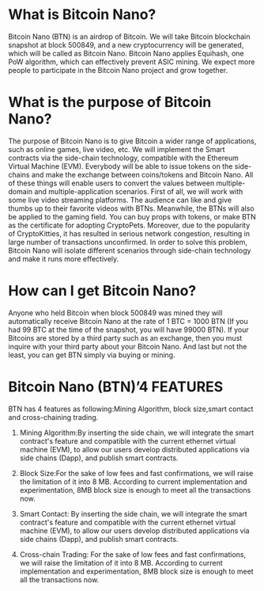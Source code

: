
What is Bitcoin Nano?
============================
Bitcoin Nano (BTN) is an airdrop of Bitcoin. We will take Bitcoin blockchain snapshot at block 500849, and a new cryptocurrency will be generated, which will be called as Bitcoin Nano. Bitcoin Nano applies Equihash, one PoW algorithm, which can effectively prevent ASIC mining. We expect more people to participate in the Bitcoin Nano project and grow together.


What is the purpose of Bitcoin Nano?
=======================================
The purpose of Bitcoin Nano is to give Bitcoin a wider range of applications, such as online games, live video, etc. We will implement the Smart contracts via the side-chain technology, compatible with the Ethereum Virtual Machine (EVM). Everybody will be able to issue tokens on the side-chains and make the exchange between coins/tokens and Bitcoin Nano. All of these things will enable users to convert the values between multiple-domain and multiple-application scenarios. 
First of all, we will work with some live video streaming platforms. The audience can like and give thumbs up to their favorite videos with BTNs. Meanwhile, the BTNs will also be applied to the gaming field. You can buy props with tokens, or make BTN as the certificate for adopting CryptoPets. Moreover, due to the popularity of CryptoKitties, it has resulted in serious network congestion, resulting in large number of transactions unconfirmed. In order to solve this problem, Bitcoin Nano will isolate different scenarios through side-chain technology and make it runs more effectively.



How can I get Bitcoin Nano?
===============================
Anyone who held Bitcoin when block 500849 was mined they will automatically receive Bitcoin Nano at the rate of 1 BTC = 1000 BTN (If you had 99 BTC at the time of the snapshot, you will have 99000 BTN). If your Bitcoins are stored by a third party such as an exchange, then you must inquire with your third party about your Bitcoin Nano. And last but not the least, you can get BTN simply via buying or mining.



Bitcoin Nano (BTN)’4 FEATURES
=====================================
BTN has 4 features as following:Mining Algorithm, block size,smart contact and cross-chaining trading.

  1. Mining Algorithm:By inserting the side chain, we will integrate the smart contract's feature and compatible with the current ethernet virtual machine (EVM), to allow our users develop distributed applications via side chains (Dapp), and publish smart contracts.
  
  2. Block Size:For the sake of low fees and fast confirmations, we will raise the limitation of it into 8 MB. According to current implementation and experimentation, 8MB block size is enough to meet all the transactions now.
  
  3. Smart Contact: By inserting the side chain, we will integrate the smart contract's feature and compatible with the current ethernet virtual machine (EVM), to allow our users develop distributed applications via side chains (Dapp), and publish smart contracts.
  
  4. Cross-chain Trading: For the sake of low fees and fast confirmations, we will raise the limitation of it into 8 MB. According to current implementation and experimentation, 8MB block size is enough to meet all the transactions now.





